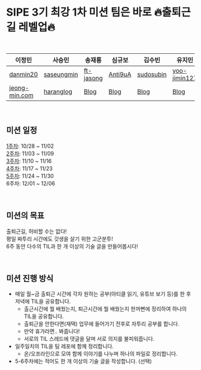 # SIPE 3기 최강 1차 미션 팀은 바로 🔥출퇴근길 레벨업🔥

&nbsp;

| 이정민 | 사승민 | 송재룡 | 심규보 | 김수빈 | 유지민 | 강준후 | 이동현 |
| ----- | ------ | ------ | ------ | ------ | ------ | ------ | ------ |
| [danmin20](https://github.com/danmin20) | [saseungmin](https://github.com/saseungmin) | [ft-jasong](https://github.com/ft-jasong) | [Anti9uA](https://github.com/Anti9uA) | [sudosubin](https://github.com/sudosubin) | [yoo-jimin127](https://github.com/yoo-jimin127) | [stevejhkang](https://github.com/stevejhkang) | [Donghyeon0908](https://github.com/Donghyeon0908) |
| [jeong-min.com](https://www.jeong-min.com/) | [haranglog](https://haranglog.tistory.com/) | [Blog](https://jasongdev.tistory.com/) | [Blog](https://medium.com/@didlaak6000) | [Blog](https://medium.com/@sudosubin) | [Blog](https://velog.io/@dev_jiminn/posts) | [Blog](https://stevejhkang.notion.site/257580ca399a4503bab7a8511deaa040) | [Blog](https://dh-2.tistory.com/) |

&nbsp;

## 미션 일정

[1주차](./week-01/): 10/28 ~ 11/02  
[2주차](./week-02/): 11/03 ~ 11/09  
[3주차](./week-03/): 11/10 ~ 11/16  
[4주차](./week-04/): 11/17 ~ 11/23  
[5주차](./week-05/): 11/24 ~ 11/30  
6주차: 12/01 ~ 12/06

&nbsp;

## 미션의 목표

출퇴근길, 허비할 수는 없다!  
평일 짜투리 시간에도 갓생을 살기 위한 고군분투!  
6주 동안 다수의 TIL과 한 개 이상의 기술 글을 만들어봅시다!

&nbsp;

## 미션 진행 방식

- 매일 월~금 출퇴근 시간에 각자 원하는 공부(아티클 읽기, 유튜브 보기 등)를 한 후 저녁에 TIL을 공유합니다.
  - 출근시간에 뭘 배웠는지, 퇴근시간에 뭘 배웠는지 한꺼뻔에 정리하여 하나의 TIL을 공유합니다.
  - 출퇴근을 안한다면(재택) 업무에 들어가기 전후로 자투리 공부를 합니다.
  - 만약 휴가라면.. 봐줍니다!
  - 서로의 TIL 스레드에 댓글을 달며 서로 의지를 불피워줍니다.
- 일주일치의 TIL을 팀 레포에 함께 정리합니다.
  - 온/오프라인으로 모여 함께 이야기를 나누며 하나의 파일로 정리합니다.
- 5-6주차에는 적어도 한 개 이상의 기술 글을 작성합니다. (선택)
